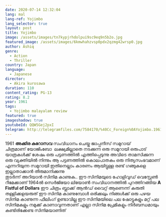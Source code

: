 ```yaml
---
date: 2020-07-14 12:32:04
lang: mal
lang-ref: Yojimbo
lang_selector: true
layout: post
title: Yojimbo
image: /assets/images/tn7kypjrhdolpui9sc9eq9n5b2o.jpg
featured_image: /assets/images/6kmwhahzvsp0pdx2qzmg42wrsp0.jpg
author: Ashiq
genre:
  - Action
  - Thriller
country: Japan
language:
  - Japanese
director:
  - Akira kurosawa
duration: 110
content_rating: PG-13
rating: 8.2
year: 1961
tags:
  - Yojimbo malayalam review
featured: true
imageshadow: true
youtubeId: QQW5Gej2pxI
telegram: http://telegramfiles.com/7584170/%40Cc_Foreign%0AYojimbo.1961.1080p.BluRay.x264.AAC.mp4.html
---
```

1961 **അക്കിര കുറോസവ** സംവിധാനം ചെയ്ത  ജാപ്പനീസ് സമുറായ് ചിത്രമാണ് യോജിംബോ 
ലക്ഷ്യമില്ലാതെ നടക്കുന്ന ഒരു സമുറായി ഒരുപാട് യാത്രകൾക്ക് ശേഷം ഒരു പട്ടണത്തിൽ എത്തിപ്പെടുന്നു
അവിടെ താമസിക്കുന്ന ഒരു വ്യക്തിയിൽ നിന്നും ആ പട്ടണത്തിൽ കൊലപാതകം  ഒരു നിത്യസംഭവമാണ് എന്നറിയുന്ന  സമുറായി ഇതിനെല്ലാം കാരണം ആയിട്ടുള്ള രണ്ട് ഗങ്ങുകളെ ഇല്ലാതാക്കാൻ തീരുമാനിക്കുന്നു\
തുടർന്ന് അറിയാൻ സിനിമ കാണുക..
ഈ സിനിമയുടെ ഹോളിവുഡ് വെസ്റ്റേൺ റീമേക്കാണ്
1964ൽ സെർജിയോ ലിയോൺ
സംവിധാനത്തിൽ പുറത്തിറങ്ങിയ **A Fistful of Dollars** 
ഈ ചിത്രം ബ്ലാക്ക് ആൻഡ് വൈറ്റ് ആണെന്ന് കരുതി തള്ളിക്കളയരുത് 
ഈ സിനിമ കാണുമ്പോൾ ഒരിക്കലും നിങ്ങൾക്ക് ഒരു പഴയ സിനിമ കാണുന്ന ഫീലിംഗ് ഉണ്ടാവില്ല ഈ സിനിമയിലെ പല ഷോട്ടുകളും മറ്റ് പല സിനിമകളും നമുക്ക് കാണാവുന്നതാണ്
എല്ലാ സിനിമ പ്രേമികളും നിർബന്ധമായും കണ്ടിരിക്കേണ്ട സിനിമയാണിത്